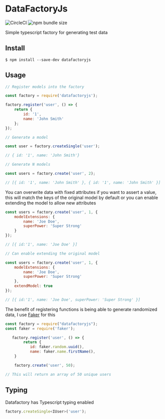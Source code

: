 # DataFactoryJs

![CircleCI](https://img.shields.io/circleci/build/github/jacobsidford/datafactoryjs?token=1b2fcb60222b79f423e1cde88a21bf26c4bdc94d)
![npm bundle size](https://img.shields.io/bundlephobia/min/datafactoryjs?color=green)

Simple typescript factory for generating test data

## Install

```
$ npm install --save-dev datafactoryjs
```

## Usage

```js
// Register models into the factory

const factory = require('datafactoryjs');

factory.register('user', () => {
	return {
		id: '1',
		name: 'John Smith'
	};
});

// Generate a model

const user = factory.createSingle('user');

// { id: '1', name: 'John Smith'}

// Generate N models

const users = factory.create('user', 2);

// [{ id: '1', name: 'John Smith' }, { id: '1', name: 'John Smith' }]
```

You can overwrite data with fixed attributes if you want to assert a value, this will match the keys of the original model by default or you can enable extending the model to allow new attributes

```js
const users = factory.create('user', 1, {
	modelExtensions: {
		name: 'Joe Doe',
		superPower: 'Super Strong'
	}
});

// [{ id:'1', name: 'Joe Doe' }]

// Can enable extending the original model

const users = factory.create('user', 1, {
	modelExtensions: {
		name: 'Joe Doe',
		superPower: 'Super Strong'
	},
	extendModel: true
});

// [{ id:'1', name: 'Joe Doe', superPower: 'Super Strong' }]
```

The benefit of registering functions is being able to generate randomized data, I use [Faker](https://www.npmjs.com/package/faker) for this

```js
const factory = require("datafactoryjs");
const faker = require('faker');

   factory.register('user', () => {
        return {
           id: faker.random.uuid(),
           name: faker.name.firstName(),
    }

    factory.create('user', 50);

// This will return an array of 50 unique users
```
## Typing
Datafactory has Typescript typing enabled
```js
factory.createSingle<IUser>('user');
```
